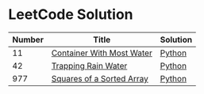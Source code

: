 # LeetCode Solution

| Number | Title                                                                                 | Solution                                                                                                   |
| ------ | ------------------------------------------------------------------------------------- | ---------------------------------------------------------------------------------------------------------- |
| 11     | [Container With Most Water](https://leetcode.com/problems/container-with-most-water/) | [Python](https://github.com/naylin-dev/LeetCode-Solution/blob/master/python3/container_with_most_water.py) |
| 42     | [Trapping Rain Water](https://leetcode.com/problems/trapping-rain-water/)             | [Python](https://github.com/naylin-dev/LeetCode-Solution/blob/master/python3/trapping_rain_water.py)       |
| 977    | [Squares of a Sorted Array](https://leetcode.com/problems/squares-of-a-sorted-array/) | [Python](https://github.com/naylin-dev/LeetCode-Solution/blob/master/python3/squares_of_a_sorted_array.py) |
